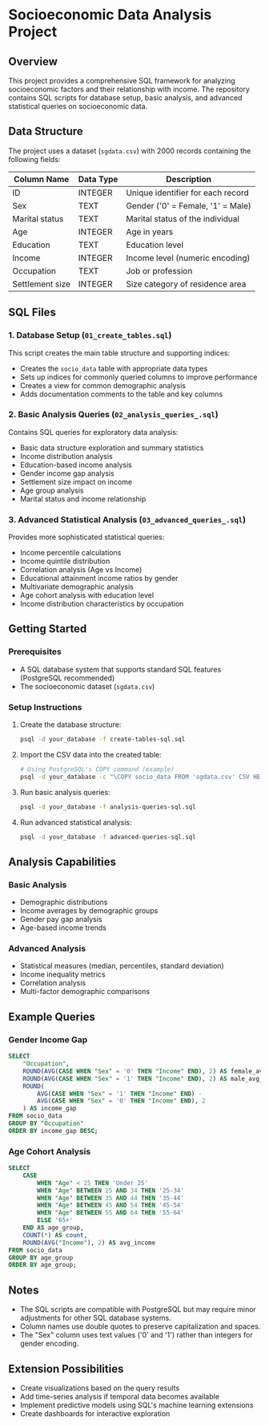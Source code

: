 # Socioeconomic Data Analysis Project

## Overview
This project provides a comprehensive SQL framework for analyzing socioeconomic factors and their relationship with income. The repository contains SQL scripts for database setup, basic analysis, and advanced statistical queries on socioeconomic data.

## Data Structure
The project uses a dataset (`sgdata.csv`) with 2000 records containing the following fields:

| Column Name      | Data Type | Description                               |
|------------------|-----------|-------------------------------------------|
| ID               | INTEGER   | Unique identifier for each record          |
| Sex              | TEXT      | Gender ('0' = Female, '1' = Male)          |
| Marital status   | TEXT      | Marital status of the individual           |
| Age              | INTEGER   | Age in years                               |
| Education        | TEXT      | Education level                            |
| Income           | INTEGER   | Income level (numeric encoding)            |
| Occupation       | TEXT      | Job or profession                          |
| Settlement size  | INTEGER   | Size category of residence area            |

## SQL Files

### 1. Database Setup (`01_create_tables.sql`)
This script creates the main table structure and supporting indices:
- Creates the `socio_data` table with appropriate data types
- Sets up indices for commonly queried columns to improve performance
- Creates a view for common demographic analysis
- Adds documentation comments to the table and key columns

### 2. Basic Analysis Queries (`02_analysis_queries_.sql`)
Contains SQL queries for exploratory data analysis:
- Basic data structure exploration and summary statistics
- Income distribution analysis
- Education-based income analysis
- Gender income gap analysis
- Settlement size impact on income
- Age group analysis
- Marital status and income relationship

### 3. Advanced Statistical Analysis (`03_advanced_queries_.sql`)
Provides more sophisticated statistical queries:
- Income percentile calculations
- Income quintile distribution
- Correlation analysis (Age vs Income)
- Educational attainment income ratios by gender
- Multivariate demographic analysis
- Age cohort analysis with education level
- Income distribution characteristics by occupation

## Getting Started

### Prerequisites
- A SQL database system that supports standard SQL features (PostgreSQL recommended)
- The socioeconomic dataset (`sgdata.csv`)

### Setup Instructions
1. Create the database structure:
   ```bash
   psql -d your_database -f create-tables-sql.sql
   ```

2. Import the CSV data into the created table:
   ```bash
   # Using PostgreSQL's COPY command (example)
   psql -d your_database -c "\COPY socio_data FROM 'sgdata.csv' CSV HEADER"
   ```

3. Run basic analysis queries:
   ```bash
   psql -d your_database -f analysis-queries-sql.sql
   ```

4. Run advanced statistical analysis:
   ```bash
   psql -d your_database -f advanced-queries-sql.sql
   ```

## Analysis Capabilities

### Basic Analysis
- Demographic distributions
- Income averages by demographic groups
- Gender pay gap analysis
- Age-based income trends

### Advanced Analysis
- Statistical measures (median, percentiles, standard deviation)
- Income inequality metrics
- Correlation analysis
- Multi-factor demographic comparisons

## Example Queries

### Gender Income Gap
```sql
SELECT 
    "Occupation",
    ROUND(AVG(CASE WHEN "Sex" = '0' THEN "Income" END), 2) AS female_avg_income,
    ROUND(AVG(CASE WHEN "Sex" = '1' THEN "Income" END), 2) AS male_avg_income,
    ROUND(
        AVG(CASE WHEN "Sex" = '1' THEN "Income" END) - 
        AVG(CASE WHEN "Sex" = '0' THEN "Income" END), 2
    ) AS income_gap
FROM socio_data
GROUP BY "Occupation"
ORDER BY income_gap DESC;
```

### Age Cohort Analysis
```sql
SELECT 
    CASE 
        WHEN "Age" < 25 THEN 'Under 25'
        WHEN "Age" BETWEEN 25 AND 34 THEN '25-34'
        WHEN "Age" BETWEEN 35 AND 44 THEN '35-44'
        WHEN "Age" BETWEEN 45 AND 54 THEN '45-54'
        WHEN "Age" BETWEEN 55 AND 64 THEN '55-64'
        ELSE '65+'
    END AS age_group,
    COUNT(*) AS count,
    ROUND(AVG("Income"), 2) AS avg_income
FROM socio_data
GROUP BY age_group
ORDER BY age_group;
```

## Notes
- The SQL scripts are compatible with PostgreSQL but may require minor adjustments for other SQL database systems.
- Column names use double quotes to preserve capitalization and spaces.
- The "Sex" column uses text values ('0' and '1') rather than integers for gender encoding.

## Extension Possibilities
- Create visualizations based on the query results
- Add time-series analysis if temporal data becomes available
- Implement predictive models using SQL's machine learning extensions
- Create dashboards for interactive exploration

